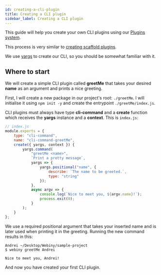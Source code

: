 ```yaml
---
id: creating-a-cli-plugin
title: Creating a CLI plugin
sidebar_label: Creating a CLI plugin
---
```


This guide will help you create your own CLI plugins using our [Plugins system](/docs/deep-dive/plugins-crash-course).

This process is very similar to [creating scaffold plugins](/docs/deep-dive/scaffolding/creating-a-scaffold-plugin).

We use [yargs](https://www.npmjs.com/package/yargs) to create our CLI, so you should be somewhat familiar with it.

## Where to start

We will create a simple CLI plugin called **greetMe** that takes your desired **name** as an argument and prints a nice greeting.

First, I will create a new package in our project's root: `./greetMe`. I will initialise it using `npm init -y` and create the entrypoint `./greetMe/index.js`.

CLI plugins must always have type **cli-command** and a **create** function which receives the **yargs** instance and a **context**. This is `index.js`:
 
```js
// index.js
module.exports = {
    type: "cli-command",
    name: "cli-command-greetMe",
    create({ yargs, context }) {
        yargs.command(
            "greetMe <name>",
            `Print a pretty message`,
            yargs => {
                yargs.positional("name", {
                    describe: `The name to be greeted.`,
                    type: "string"
                });
            },
            async argv => {
                console.log(`Nice to meet you, ${argv.name}!`);
                process.exit(0);
            }
        );
    }
};
```

We use a required positional argument that takes your inserted name and is later used when printing it in the greeting. Running the new command results in this:

```console
Andrei ~/Desktop/Webiny/sample-project
$ webiny greetMe Andrei

Nice to meet you, Andrei!
```

And now you have created your first CLI plugin.